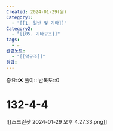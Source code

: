 ```yaml
---
Created: 2024-01-29(월)
Category1:
  - "[[1. 일반 및 기타]]"
Category2:
  - "[[05. 기타구조]]"
tags:
  - ✏️
관련노트:
  - "[[막구조]]"
정답:
---
```

중요::❌
풀이::
반복도::0

#  132-4-4

![[스크린샷 2024-01-29 오후 4.27.33.png]]